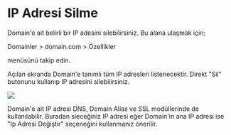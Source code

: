 # IP Adresi Silme

Domain'e ait belirli bir IP adesini silebilirsiniz. Bu alana ulaşmak için;

Domainler > domain.com > Özellikler 

menüsünü takip edin.

Açılan ekranda Domain'e tanımlı tüm IP adresleri listenecektir. Direkt "Sil" butonunu kullanıp IP adresini silebilirsiniz.

![](https://lh4.googleusercontent.com/p8yvVvNt4DzvNFuGrfTv6r368AEZs5VAhe-RF7MRr0siUON538DFXbx7TMddrQNNuK7pyY-oPK4IYdX5vw8j0qZGvXvbssADNZRfM0Wv0uUfaIL5JEttc2kzgg0ZnVa-eA)

Domain'e ait IP adresi DNS, Domain Alias ve SSL modüllerinde de kullanılabilir. Buradan sieceğiniz IP adresi eğer Domain'in ana IP adresi ise "Ip Adresi Değiştir" seçeneğini kullanmanız önerilir. 